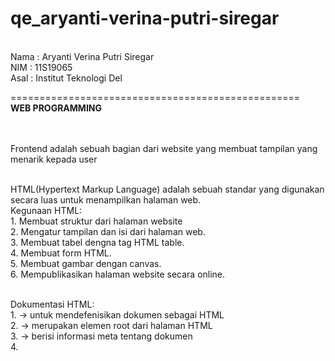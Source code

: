 # qe_aryanti-verina-putri-siregar

<br>Nama : Aryanti Verina Putri Siregar
<br>NIM  : 11S19065
<br>Asal : Institut Teknologi Del

==================================================
<br>**WEB PROGRAMMING**
<br><br>

<br>Frontend adalah sebuah bagian dari website yang membuat tampilan yang menarik kepada user
<br>

<br>HTML(Hypertext Markup Language) adalah sebuah standar yang digunakan secara luas untuk menampilkan halaman web.
<br>Kegunaan HTML:
<br>1. Membuat struktur dari halaman website
<br>2. Mengatur tampilan dan isi dari halaman web.
<br>3. Membuat tabel dengna tag HTML table.
<br>4. Membuat form HTML.
<br>5. Membuat gambar dengan canvas.
<br>6. Mempublikasikan halaman website secara online.
<br>

<br>Dokumentasi HTML:
<br>1. <!DOCTYPE html> -> untuk mendefenisikan dokumen sebagai HTML
<br>2. <html> -> merupakan elemen root dari halaman HTML
<br>3. <head> -> berisi informasi meta tentang dokumen
<br>4. <title> -> menentukan judul untuk dokumen
<br>5. <body> -> berisi konten halaman yang terlihat
<br>

<br>Styling pada Paragraph HTML
<br> <strong> -> membuat text lebih tebal
<br> <em> -> penekanan pada text berupa italic
<br> <s> -> membuat text dengan garis tercoret tengah
<br> <br/> -> membuat garis baru
<br>

<br>CSS (Cascading Style Sheets) berfungsi untuk menghias dan mengatur halaman web mulai dari warna, ukuran, font, background, width, height, dan lainnya. 


